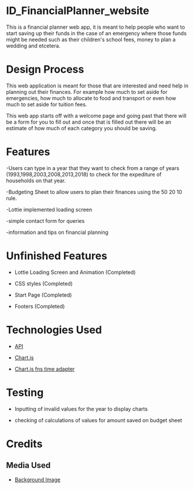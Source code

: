 # ID_FinancialPlanner_website
This is a financial planner web app, it is meant to help people who want to start saving up their funds in the case of an emergency where those funds might be needed such as their children's school fees, money to plan a wedding and etcetera.

# Design Process
This web application is meant for those that are interested and need help in planning out their finances. For example how much to set aside for emergencies, how much to allocate to food and transport or even how much to set aside for tuition fees. 

This web app starts off with a welcome page and going past that there will be a form for you to fill out and once that is filled out there will be an estimate of how much of each category you should be saving.

# Features
-Users can type in a year that they want to check from a range of years (1993,1998,2003,2008,2013,2018) to check for the expediture of households on that year.

-Budgeting Sheet to allow users to plan their finances using the 50 20 10 rule.

-Lottie implemented loading screen

-simple contact form for queries

-information and tips on financial planning

# Unfinished Features
- Lottie Loading Screen and Animation (Completed)

- CSS styles (Completed)

- Start Page (Completed)

- Footers (Completed)

# Technologies Used
- [API](https://www.tablebuilder.singstat.gov.sg/publicfacing/rest/timeseries/tabledata/17057)

- [Chart.js](https://cdn.jsdelivr.net/npm/chart.js@3.7.1/dist/chart.min.js)

- [Chart.js fns time adapter](https://github.com/chartjs/chartjs-adapter-date-fns)


# Testing
- Inputting of invalid values for the year to display charts

- checking of calculations of values for amount saved on budget sheet

# Credits

## Media Used
- [Background Image](https://wallpaperaccess.com/finance)



